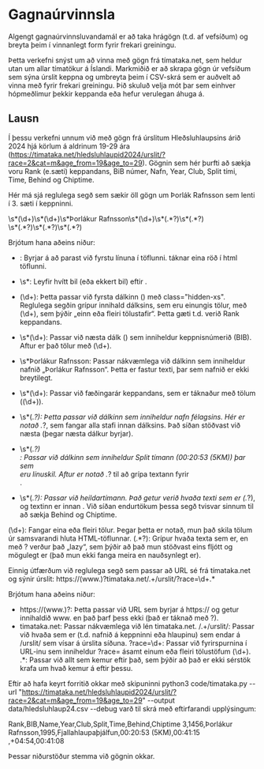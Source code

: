 # Gagnaúrvinnsla

Algengt gagnaúrvinnsluvandamál er að taka hrágögn (t.d. af vefsíðum) og breyta þeim í vinnanlegt form fyrir frekari greiningu.

Þetta verkefni snýst um að vinna með gögn frá tímataka.net, sem heldur utan um allar tímatökur á Íslandi. Markmiðið er að skrapa gögn úr vefsíðum sem sýna úrslit keppna og umbreyta þeim í CSV-skrá sem er auðvelt að vinna með fyrir frekari greiningu. Þið skuluð velja mót þar sem einhver hópmeðlimur þekkir keppanda eða hefur verulegan áhuga á.

## Lausn

Í þessu verkefni unnum við með gögn frá úrslitum Hleðsluhlaupsins árið 2024 hjá körlum á aldrinum 19-29 ára
(https://timataka.net/hledsluhlaupid2024/urslit/?race=2&cat=m&age_from=19&age_to=29). 
Gögnin sem hér þurfti að sækja voru Rank (e.sæti) keppandans, BiB númer, Nafn, Year, Club, Split tími, Time, Behind og Chiptime. 

Hér má sjá reglulega segð sem sækir öll gögn um Þorlák Rafnsson sem lenti í 3. sæti í keppninni. 

<tr>\s*<td class="hidden-xs">(\d+)</td>\s*<td>(\d+)</td>\s*<td>Þorlákur Rafnsson</td>\s*<td class="hidden-xs">(\d+)</td>\s*<td class="hidden-xs">(.*?)</td>\s*<td>(.*?)<br></td>\s*<td>(.*?)</td>\s*<td>(.*?)</td>\s*<td>(.*?)</td>

Brjótum hana aðeins niður: 

- <tr>: Byrjar á að parast við fyrstu línuna í töflunni. <tr> táknar eina röð í html töflunni. 

- \s*: Leyfir hvítt bil (eða ekkert bil) eftir <tr>. 

- <td class="hidden-xs">(\d+)</td>: Þetta passar við fyrsta dálkinn (<td>) með class="hidden-xs". Reglulega segðin grípur innihald dálksins, sem eru einungis tölur, með (\d+), sem þýðir „einn eða fleiri tölustafir“. Þetta gæti t.d. verið Rank keppandans.

- \s*<td>(\d+)</td>: Passar við næsta dálk (<td>) sem inniheldur keppnisnúmerið (BIB). Aftur er það tölur með (\d+).

- \s*<td>Þorlákur Rafnsson</td>: Passar nákvæmlega við dálkinn sem inniheldur nafnið „Þorlákur Rafnsson“. Þetta er fastur texti, þar sem nafnið er ekki breytilegt.

- \s*<td class="hidden-xs">(\d+)</td>: Passar við fæðingarár keppandans, sem er táknaður með tölum ((\d+)).

- \s*<td class="hidden-xs">(.*?)</td>: Þetta passar við dálkinn sem inniheldur nafn félagsins. Hér er notað .*?, sem fangar alla stafi innan dálksins. Það síðan stöðvast við næsta <td> (þegar næsta dálkur byrjar). 

- \s*<td>(.*?)<br></td>: Passar við dálkinn sem inniheldur Split tímann (00:20:53 (5KM)) þar sem <br> eru línuskil. Aftur er notað .*? til að grípa textann fyrir <br>.

- \s*<td>(.*?)</td>: Passar við heildartímann. Það getur verið hvaða texti sem er (.*?), og textinn er innan <td>.
Við síðan endurtökum þessa segð tvisvar sinnum til að sækja Behind og Chiptime.

(\d+): Fangar eina eða fleiri tölur. Þegar þetta er notað, mun það skila tölum úr samsvarandi hluta HTML-töflunnar.
(.*?): Grípur hvaða texta sem er, en með ? verður það „lazy“, sem þýðir að það mun stöðvast eins fljótt og mögulegt er (það mun ekki fanga meira en nauðsynlegt er).

Einnig útfærðum við reglulega segð sem passar að URL sé frá tímataka.net og sýnir úrslit:
https://(www\.)?timataka\.net/.+/urslit/\?race=\d+.*

Brjótum hana aðeins niður: 

- https://(www\.)?: Þetta passar við URL sem byrjar á https:// og getur innihaldið www. en það þarf þess ekki (það er táknað með ?).
- timataka\.net: Passar nákvæmlega við lén timataka.net. 
/.+/urslit/: Passar við hvaða sem er (t.d. nafnið á keppninni eða hlaupinu) sem endar á /urslit/ sem vísar á úrslita síðuna.
\?race=\d+: Passar við fyrirspurnina í URL-inu sem inniheldur ?race= ásamt einum eða fleiri tölustöfum (\d+).
.*: Passar við allt sem kemur eftir það, sem þýðir að það er ekki sérstök krafa um hvað kemur á eftir þessu. 


Eftir að hafa keyrt forritið okkar með skipuninni python3 code/timataka.py --url "https://timataka.net/hledsluhlaupid2024/urslit/?race=2&cat=m&age_from=19&age_to=29" --output data/hledsluhlaup24.csv --debug varð til skrá með eftirfarandi upplýsingum: 

Rank,BIB,Name,Year,Club,Split,Time,Behind,Chiptime
3,1456,Þorlákur Rafnsson,1995,Fjallahlaupaþjálfun,00:20:53 (5KM),00:41:15                                                                                        											,+04:54,00:41:08

Þessar niðurstöður stemma við gögnin okkar. 


